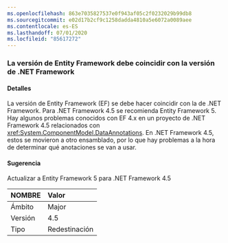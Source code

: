 ```yaml
---
ms.openlocfilehash: 863e7035827537e0f943af05c2f0232029b99db8
ms.sourcegitcommit: e02d17b2cf9c1258dadda4810a5e6072a0089aee
ms.contentlocale: es-ES
ms.lasthandoff: 07/01/2020
ms.locfileid: "85617272"
---
```

### <a name="entity-framework-version-must-match-the-net-framework-version"></a>La versión de Entity Framework debe coincidir con la versión de .NET Framework

#### <a name="details"></a>Detalles

La versión de Entity Framework (EF) se debe hacer coincidir con la de .NET Framework. Para .NET Framework 4.5 se recomienda Entity Framework 5. Hay algunos problemas conocidos con EF 4.x en un proyecto de .NET Framework 4.5 relacionados con <xref:System.ComponentModel.DataAnnotations>. En .NET Framework 4.5, estos se movieron a otro ensamblado, por lo que hay problemas a la hora de determinar qué anotaciones se van a usar.

#### <a name="suggestion"></a>Sugerencia

Actualizar a Entity Framework 5 para .NET Framework 4.5

| NOMBRE    | Valor       |
|:--------|:------------|
| Ámbito   | Major       |
| Versión | 4.5         |
| Tipo    | Redestinación |
